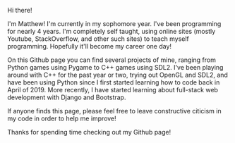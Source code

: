 Hi there!

I'm Matthew! I'm currently in my sophomore year. I've been programming for nearly 4 years.
I'm completely self taught, using online sites (mostly Youtube, StackOverflow, and other such sites) to teach myself programming.
Hopefully it'll become my career one day!

On this Github page you can find several projects of mine, ranging from Python games using Pygame to C++ games using SDL2. I've been playing around with C++ for the past year or two, trying out OpenGL and SDL2, and have been using Python since I first started learning how to code back in April of 2019.
More recently, I have started learning about full-stack web development with Django and Bootstrap.

If anyone finds this page, please feel free to leave constructive citicism in my code in order to help me improve!

Thanks for spending time checking out my Github page!
